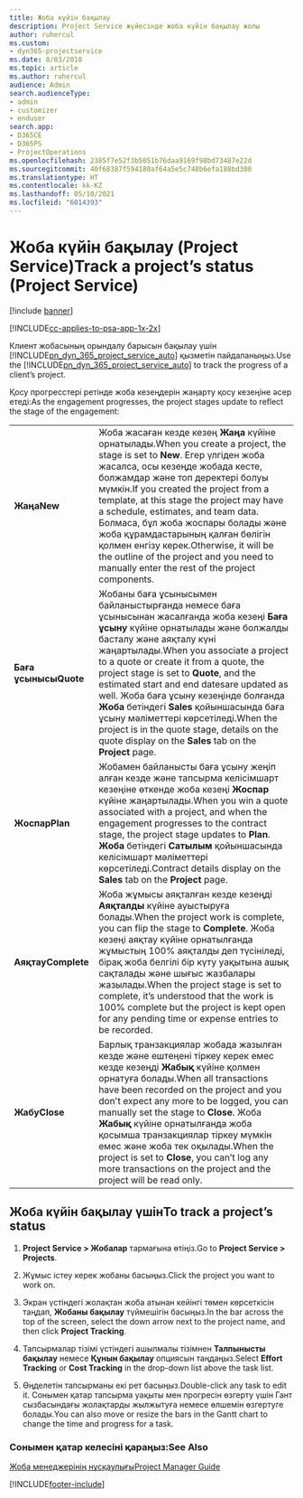 ```yaml
---
title: Жоба күйін бақылау
description: Project Service жүйесінде жоба күйін бақылау жолы
author: ruhercul
ms.custom:
- dyn365-projectservice
ms.date: 8/03/2018
ms.topic: article
ms.author: ruhercul
audience: Admin
search.audienceType:
- admin
- customizer
- enduser
search.app:
- D365CE
- D365PS
- ProjectOperations
ms.openlocfilehash: 2385f7e52f3b5051b76daa9169f98bd73487e22d
ms.sourcegitcommit: 40f68387f594180af64a5e5c748b6efa188bd300
ms.translationtype: HT
ms.contentlocale: kk-KZ
ms.lasthandoff: 05/10/2021
ms.locfileid: "6014393"
---
```

# <a name="track-a-projects-status-project-service"></a><span data-ttu-id="4086b-103">Жоба күйін бақылау (Project Service)</span><span class="sxs-lookup"><span data-stu-id="4086b-103">Track a project’s status (Project Service)</span></span>

[!include [banner](../includes/psa-now-project-operations.md)]

[!INCLUDE[cc-applies-to-psa-app-1x-2x](../includes/cc-applies-to-psa-app-1x-2x.md)]

<span data-ttu-id="4086b-104">Клиент жобасының орындалу барысын бақылау үшін [!INCLUDE[pn_dyn_365_project_service_auto](../includes/pn-dyn-365-project-service-auto.md)] қызметін пайдаланыңыз.</span><span class="sxs-lookup"><span data-stu-id="4086b-104">Use the [!INCLUDE[pn_dyn_365_project_service_auto](../includes/pn-dyn-365-project-service-auto.md)] to track the progress of a client’s project.</span></span>  

<span data-ttu-id="4086b-105">Қосу прогресстері ретінде жоба кезеңдерін жаңарту қосу кезеңіне әсер етеді:</span><span class="sxs-lookup"><span data-stu-id="4086b-105">As the engagement progresses, the project stages update to reflect the stage of the engagement:</span></span>  


|              |                                                                                                                                                                                                                                                                                                  |
|--------------|--------------------------------------------------------------------------------------------------------------------------------------------------------------------------------------------------------------------------------------------------------------------------------------------------|
|   <span data-ttu-id="4086b-106">**Жаңа**</span><span class="sxs-lookup"><span data-stu-id="4086b-106">**New**</span></span>    | <span data-ttu-id="4086b-107">Жоба жасаған кезде кезең **Жаңа** күйіне орнатылады.</span><span class="sxs-lookup"><span data-stu-id="4086b-107">When you create a project, the stage is set to **New**.</span></span> <span data-ttu-id="4086b-108">Егер үлгіден жоба жасалса, осы кезеңде жобада кесте, болжамдар және топ деректері болуы мүмкін.</span><span class="sxs-lookup"><span data-stu-id="4086b-108">If you created the project from a template, at this stage the project may have a schedule, estimates, and team data.</span></span> <span data-ttu-id="4086b-109">Болмаса, бұл жоба жоспары болады және жоба құрамдастарының қалған бөлігін қолмен енгізу керек.</span><span class="sxs-lookup"><span data-stu-id="4086b-109">Otherwise, it will be the outline of the project and you need to manually enter the rest of the project components.</span></span> |
|  <span data-ttu-id="4086b-110">**Баға ұсынысы**</span><span class="sxs-lookup"><span data-stu-id="4086b-110">**Quote**</span></span>   |      <span data-ttu-id="4086b-111">Жобаны баға ұсынысымен байланыстырғанда немесе баға ұсынысынан жасалғанда жоба кезеңі **Баға ұсыну** күйіне орнатылады және болжалды басталу және аяқталу күні жаңартылады.</span><span class="sxs-lookup"><span data-stu-id="4086b-111">When you associate a project to a quote or create it from a quote, the project stage is set to **Quote**, and the estimated start and end datesare updated as well.</span></span> <span data-ttu-id="4086b-112">Жоба баға ұсыну кезеңінде болғанда **Жоба** бетіндегі **Sales** қойыншасында баға ұсыну мәліметтері көрсетіледі.</span><span class="sxs-lookup"><span data-stu-id="4086b-112">When the project is in the quote stage, details on the quote display on the **Sales** tab on the **Project** page.</span></span>      |
|   <span data-ttu-id="4086b-113">**Жоспар**</span><span class="sxs-lookup"><span data-stu-id="4086b-113">**Plan**</span></span>   |                                     <span data-ttu-id="4086b-114">Жобамен байланысты баға ұсыну жеңіп алған кезде және тапсырма келісімшарт кезеңіне өткенде жоба кезеңі **Жоспар** күйіне жаңартылады.</span><span class="sxs-lookup"><span data-stu-id="4086b-114">When you win a quote associated with a project, and when the engagement progresses to the contract stage, the project stage updates to **Plan**.</span></span> <span data-ttu-id="4086b-115">**Жоба** бетіндегі **Сатылым** қойыншасында келісімшарт мәліметтері көрсетіледі.</span><span class="sxs-lookup"><span data-stu-id="4086b-115">Contract details display on the **Sales** tab on the **Project** page.</span></span>                                      |
| <span data-ttu-id="4086b-116">**Аяқтау**</span><span class="sxs-lookup"><span data-stu-id="4086b-116">**Complete**</span></span> |                    <span data-ttu-id="4086b-117">Жоба жұмысы аяқталған кезде кезеңді **Аяқталды** күйіне ауыстыруға болады.</span><span class="sxs-lookup"><span data-stu-id="4086b-117">When the project work is complete, you can flip the stage to **Complete**.</span></span> <span data-ttu-id="4086b-118">Жоба кезеңі аяқтау күйіне орнатылғанда жұмыстың 100% аяқталды деп түсініледі, бірақ жоба белгілі бір күту уақытына ашық сақталады және шығыс жазбалары жазылады.</span><span class="sxs-lookup"><span data-stu-id="4086b-118">When the project stage is set to complete, it’s understood that the work is 100% complete but the project is kept open for any pending time or expense entries to be recorded.</span></span>                     |
|  <span data-ttu-id="4086b-119">**Жабу**</span><span class="sxs-lookup"><span data-stu-id="4086b-119">**Close**</span></span>   |           <span data-ttu-id="4086b-120">Барлық транзакциялар жобада жазылған кезде және ештеңені тіркеу керек емес кезде кезеңді **Жабық** күйіне қолмен орнатуға болады.</span><span class="sxs-lookup"><span data-stu-id="4086b-120">When all transactions have been recorded on the project and you don't expect any more to be logged, you can manually set the stage to **Close**.</span></span> <span data-ttu-id="4086b-121">Жоба **Жабық** күйіне орнатылғанда жоба қосымша транзакциялар тіркеу мүмкін емес және жоба тек оқылады.</span><span class="sxs-lookup"><span data-stu-id="4086b-121">When the project is set to **Close**, you can’t log any more transactions on the project and the project will be read only.</span></span>           |

## <a name="to-track-a-projects-status"></a><span data-ttu-id="4086b-122">Жоба күйін бақылау үшін</span><span class="sxs-lookup"><span data-stu-id="4086b-122">To track a project’s status</span></span>  

1.  <span data-ttu-id="4086b-123">**Project Service > Жобалар** тармағына өтіңіз.</span><span class="sxs-lookup"><span data-stu-id="4086b-123">Go to **Project Service > Projects**.</span></span>  

2.  <span data-ttu-id="4086b-124">Жұмыс істеу керек жобаны басыңыз.</span><span class="sxs-lookup"><span data-stu-id="4086b-124">Click the project you want to work on.</span></span>  

3.  <span data-ttu-id="4086b-125">Экран үстіндегі жолақтан жоба атынан кейінгі төмен көрсеткісін таңдап, **Жобаны бақылау** түймешігін басыңыз.</span><span class="sxs-lookup"><span data-stu-id="4086b-125">In the bar across the top of the screen, select the down arrow next to the project name, and then click **Project Tracking**.</span></span>  

4.  <span data-ttu-id="4086b-126">Тапсырмалар тізімі үстіндегі ашылмалы тізімнен **Талпынысты бақылау** немесе **Құнын бақылау** опциясын таңдаңыз.</span><span class="sxs-lookup"><span data-stu-id="4086b-126">Select **Effort Tracking** or **Cost Tracking** in the drop-down list above the task list.</span></span>  

5.  <span data-ttu-id="4086b-127">Өңделетін тапсырманы екі рет басыңыз.</span><span class="sxs-lookup"><span data-stu-id="4086b-127">Double-click any task to edit it.</span></span> <span data-ttu-id="4086b-128">Сонымен қатар тапсырма уақыты мен прогресін өзгерту үшін Гант сызбасындағы жолақтарды жылжытуға немесе өлшемін өзгертуге болады.</span><span class="sxs-lookup"><span data-stu-id="4086b-128">You can also move or resize the bars in the Gantt chart to change the time and progress for a task.</span></span>  

### <a name="see-also"></a><span data-ttu-id="4086b-129">Сонымен қатар келесіні қараңыз:</span><span class="sxs-lookup"><span data-stu-id="4086b-129">See Also</span></span>  
 [<span data-ttu-id="4086b-130">Жоба менеджерінің нұсқаулығы</span><span class="sxs-lookup"><span data-stu-id="4086b-130">Project Manager Guide</span></span>](../psa/project-manager-guide.md)


[!INCLUDE[footer-include](../includes/footer-banner.md)]
